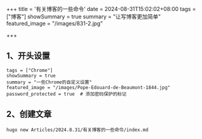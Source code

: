 +++
title = '有关博客的一些命令'
date = 2024-08-31T15:02:02+08:00
tags = ["博客"]
showSummary = true
summary = "让写博客更加简单"
featured_image = "/images/831-2.jpg"

+++

## 1、开头设置

```
tags = ["Chrome"]
showSummary = true
summary = "一些Chrome的自定义设置"
featured_image = "/images/Pope-Edouard-de-Beaumont-1844.jpg"
password_protected = true  # 添加密码保护的标记
```

## 2、创建文章

```
hugo new Articles/2024.8.31/有关博客的一些命令/index.md
```

